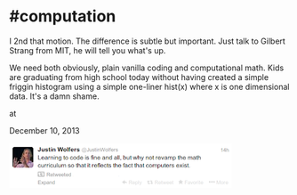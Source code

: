# #computation



I 2nd that motion. The difference is subtle but important. Just talk to Gilbert Strang from MIT, he will tell you what's up.

We need both obviously, plain vanilla coding and computational math. Kids are graduating from high school today without having created a simple friggin histogram using a simple one-liner hist(x) where x is one dimensional data. It's a damn shame.








at

December 10, 2013















![](Screenshotfrom2013-12-10101039.png)
